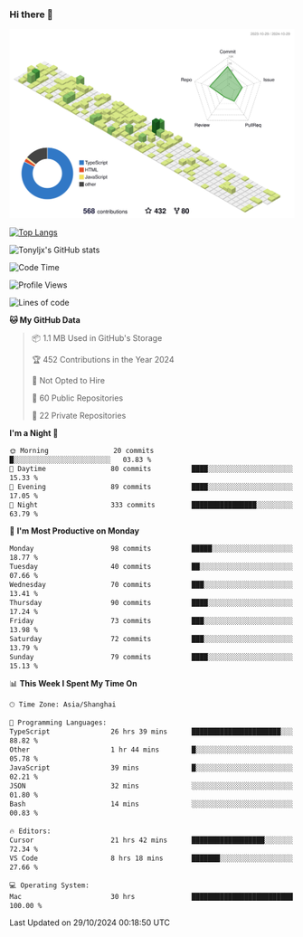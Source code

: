 ### Hi there 👋

![](./profile-3d-contrib/profile-green-animate.svg)

 

[![Top Langs](https://github-readme-stats.vercel.app/api/top-langs/?username=tonyljx)](https://github.com/anuraghazra/github-readme-stats)

![Tonyljx's GitHub stats](https://github-readme-stats.vercel.app/api?username=tonyljx&theme=default&show_icons=true)

 

<!--START_SECTION:waka-->
![Code Time](http://img.shields.io/badge/Code%20Time-843%20hrs%2038%20mins-blue)

![Profile Views](http://img.shields.io/badge/Profile%20Views-2-blue)

![Lines of code](https://img.shields.io/badge/From%20Hello%20World%20I%27ve%20Written-642.2%20thousand%20lines%20of%20code-blue)

**🐱 My GitHub Data** 

> 📦 1.1 MB Used in GitHub's Storage 
 > 
> 🏆 452 Contributions in the Year 2024
 > 
> 🚫 Not Opted to Hire
 > 
> 📜 60 Public Repositories 
 > 
> 🔑 22 Private Repositories 
 > 
**I'm a Night 🦉** 

```text
🌞 Morning                20 commits          █░░░░░░░░░░░░░░░░░░░░░░░░   03.83 % 
🌆 Daytime                80 commits          ████░░░░░░░░░░░░░░░░░░░░░   15.33 % 
🌃 Evening                89 commits          ████░░░░░░░░░░░░░░░░░░░░░   17.05 % 
🌙 Night                  333 commits         ████████████████░░░░░░░░░   63.79 % 
```
📅 **I'm Most Productive on Monday** 

```text
Monday                   98 commits          █████░░░░░░░░░░░░░░░░░░░░   18.77 % 
Tuesday                  40 commits          ██░░░░░░░░░░░░░░░░░░░░░░░   07.66 % 
Wednesday                70 commits          ███░░░░░░░░░░░░░░░░░░░░░░   13.41 % 
Thursday                 90 commits          ████░░░░░░░░░░░░░░░░░░░░░   17.24 % 
Friday                   73 commits          ███░░░░░░░░░░░░░░░░░░░░░░   13.98 % 
Saturday                 72 commits          ███░░░░░░░░░░░░░░░░░░░░░░   13.79 % 
Sunday                   79 commits          ████░░░░░░░░░░░░░░░░░░░░░   15.13 % 
```


📊 **This Week I Spent My Time On** 

```text
🕑︎ Time Zone: Asia/Shanghai

💬 Programming Languages: 
TypeScript               26 hrs 39 mins      ██████████████████████░░░   88.82 % 
Other                    1 hr 44 mins        █░░░░░░░░░░░░░░░░░░░░░░░░   05.78 % 
JavaScript               39 mins             █░░░░░░░░░░░░░░░░░░░░░░░░   02.21 % 
JSON                     32 mins             ░░░░░░░░░░░░░░░░░░░░░░░░░   01.80 % 
Bash                     14 mins             ░░░░░░░░░░░░░░░░░░░░░░░░░   00.83 % 

🔥 Editors: 
Cursor                   21 hrs 42 mins      ██████████████████░░░░░░░   72.34 % 
VS Code                  8 hrs 18 mins       ███████░░░░░░░░░░░░░░░░░░   27.66 % 

💻 Operating System: 
Mac                      30 hrs              █████████████████████████   100.00 % 
```


 Last Updated on 29/10/2024 00:18:50 UTC
<!--END_SECTION:waka-->
